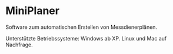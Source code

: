 # MiniPlaner
Software zum automatischen Erstellen von Messdienerplänen.

Unterstützte Betriebssysteme: Windows ab XP. Linux und Mac auf Nachfrage.
